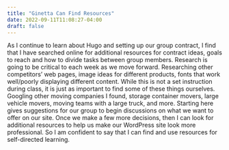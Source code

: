 ```yaml
---
title: "Ginetta Can Find Resources"
date: 2022-09-11T11:08:27-04:00
draft: false
---
```


As I continue to learn about Hugo and setting up our group contract, I find that I have searched online for additional resources for contract ideas, goals to reach and how to divide tasks between group members.  Research is going to be critical to each week as we move forward.  Researching other competitors’ web pages, image ideas for different products, fonts that work well/poorly displaying different content.  While this is not a set instruction during class, it is just as important to find some of these things ourselves.  Googling other moving companies I found, storage container movers, large vehicle movers, moving teams with a large truck, and more.  Starting here gives suggestions for our group to begin discussions on what we want to offer on our site.  Once we make a few more decisions, then I can look for additional resources to help us make our WordPress site look more professional.  So I am confident to say that I can find and use resources for self-directed learning. 
